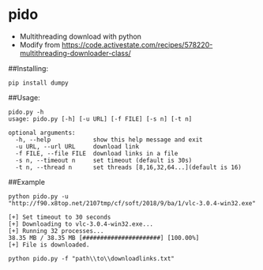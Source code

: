 # pido

* Multithreading download with python
* Modify from https://code.activestate.com/recipes/578220-multithreading-downloader-class/

##Installing:
```
pip install dumpy
```

##Usage:
```
pido.py -h
usage: pido.py [-h] [-u URL] [-f FILE] [-s n] [-t n]

optional arguments:
  -h, --help            show this help message and exit
  -u URL, --url URL     download link
  -f FILE, --file FILE  download links in a file
  -s n, --timeout n     set timeout (default is 30s)
  -t n, --thread n      set threads [8,16,32,64...](default is 16)
  ```
  
##Example
```
python pido.py -u "http://f90.x8top.net/2107tmp/cf/soft/2018/9/ba/1/vlc-3.0.4-win32.exe"

[+] Set timeout to 30 seconds
[+] Downloading to vlc-3.0.4-win32.exe...
[+] Running 32 processes...
38.35 MB / 38.35 MB [######################] [100.00%]
[+] File is downloaded.
```
 
```
python pido.py -f "path\\to\\downloadlinks.txt"
```

